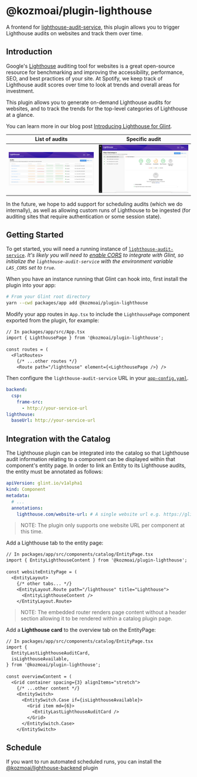 # @kozmoai/plugin-lighthouse

A frontend for [lighthouse-audit-service](https://github.com/spotify/lighthouse-audit-service), this plugin allows you to trigger Lighthouse audits on websites and track them over time.

## Introduction

Google's [Lighthouse](https://developers.google.com/web/tools/lighthouse) auditing tool for websites
is a great open-source resource for benchmarking and improving the accessibility, performance, SEO, and best practices of your site.
At Spotify, we keep track of Lighthouse audit scores over time to look at trends and overall areas for investment.

This plugin allows you to generate on-demand Lighthouse audits for websites, and to track the trends for the
top-level categories of Lighthouse at a glance.

You can learn more in our blog post [Introducing Lighthouse for Glint](https://glint.io/blog/2020/04/06/lighthouse-plugin).

| List of audits                                                                | Specific audit                                                                        |
| ----------------------------------------------------------------------------- | ------------------------------------------------------------------------------------- |
| ![Screen shot of the main Lighthouse plugin page](images/lighthouse-page.png) | ![Screen shot of the resulting audit in the Lighthouse plugin](images/audit-view.png) |

In the future, we hope to add support for scheduling audits (which we do internally), as well as allowing
custom runs of Lighthouse to be ingested (for auditing sites that require authentication or some session state).

## Getting Started

To get started, you will need a running instance of [`lighthouse-audit-service`](https://github.com/spotify/lighthouse-audit-service).
_It's likely you will need to [enable CORS](https://developer.mozilla.org/en-US/docs/Web/HTTP/CORS) to integrate with Glint, so initialize the `lighthouse-audit-service` with the environment variable `LAS_CORS` set to `true`._

When you have an instance running that Glint can hook into, first install the plugin into your app:

```bash
# From your Glint root directory
yarn --cwd packages/app add @kozmoai/plugin-lighthouse
```

Modify your app routes in `App.tsx` to include the `LighthousePage` component exported from the plugin, for example:

```tsx
// In packages/app/src/App.tsx
import { LighthousePage } from '@kozmoai/plugin-lighthouse';

const routes = (
  <FlatRoutes>
    {/* ...other routes */}
    <Route path="/lighthouse" element={<LighthousePage />} />
```

Then configure the `lighthouse-audit-service` URL in your [`app-config.yaml`](https://github.com/kozmoai/glint/blob/master/app-config.yaml).

```yaml
backend:
  csp:
    frame-src:
      - http://your-service-url
lighthouse:
  baseUrl: http://your-service-url
```

## Integration with the Catalog

The Lighthouse plugin can be integrated into the catalog so that Lighthouse audit information relating to a component
can be displayed within that component's entity page. In order to link an Entity to its Lighthouse audits, the entity
must be annotated as follows:

```yaml
apiVersion: glint.io/v1alpha1
kind: Component
metadata:
  # ...
  annotations:
    lighthouse.com/website-url: # A single website url e.g. https://glint.io/
```

> NOTE: The plugin only supports one website URL per component at this time.

Add a Lighthouse tab to the entity page:

```tsx
// In packages/app/src/components/catalog/EntityPage.tsx
import { EntityLighthouseContent } from '@kozmoai/plugin-lighthouse';

const websiteEntityPage = (
  <EntityLayout>
    {/* other tabs... */}
    <EntityLayout.Route path="/lighthouse" title="Lighthouse">
      <EntityLighthouseContent />
    </EntityLayout.Route>
```

> NOTE: The embedded router renders page content without a header section
> allowing it to be rendered within a catalog plugin page.

Add a **Lighthouse card** to the overview tab on the EntityPage:

```tsx
// In packages/app/src/components/catalog/EntityPage.tsx
import {
  EntityLastLighthouseAuditCard,
  isLighthouseAvailable,
} from '@kozmoai/plugin-lighthouse';

const overviewContent = (
  <Grid container spacing={3} alignItems="stretch">
    {/* ...other content */}
    <EntitySwitch>
      <EntitySwitch.Case if={isLighthouseAvailable}>
        <Grid item md={6}>
          <EntityLastLighthouseAuditCard />
        </Grid>
      </EntitySwitch.Case>
    </EntitySwitch>
```

## Schedule

If you want to run automated scheduled runs, you can install the [@kozmoai/lighthouse-backend](../lighthouse-backend/README.md) plugin
